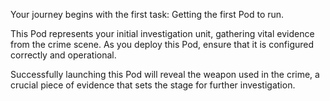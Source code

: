 Your journey begins with the first task: Getting the first Pod to run.

This Pod represents your initial investigation unit, gathering vital evidence from the crime scene. As you deploy this Pod, ensure that it is configured correctly and operational.

Successfully launching this Pod will reveal the weapon used in the crime, a crucial piece of evidence that sets the stage for further investigation.
